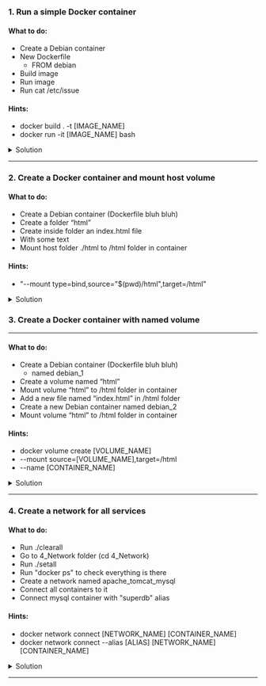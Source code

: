 ### 1. Run a simple Docker container

#### What to do:
- Create a Debian container
- New Dockerfile
  - FROM debian
- Build image
- Run image
- Run cat /etc/issue

#### Hints:
- docker build . -t [IMAGE_NAME]
- docker run -it [IMAGE_NAME] bash

<details><summary>Solution</summary>

#### New Dockerfile
```yaml
FROM debian
```

#### Build image
```bash
docker build . -t debian_image
```

#### Run image
```bash
docker run -it debian_image bash
```

#### Run inside the container now
```bash
cat /etc/issue
```

</details>

---

### 2. Create a Docker container and mount host volume

#### What to do:
- Create a Debian container (Dockerfile bluh bluh)
- Create a folder “html”
- Create inside folder an index.html file
 - With some text
- Mount host folder ./html to /html folder in container

#### Hints:
- "--mount type=bind,source="$(pwd)/html",target=/html"

<details><summary>Solution</summary>

#### New Dockerfile
```yaml
FROM debian
```

### Create folder and HTML file
```bash
mkdir html
touch html/index.html
echo "Hello SocialNerds!" >> html/index.html
```

#### Build image
```bash
docker build . -t debian_image
```

#### Run image
```bash
docker run -it --mount type=bind,source="$(pwd)/html",target=/html ubuntu_image bash
```

#### Run inside the container now
```bash
cat /html/index.html
```

You should see "Hello SocialNerds!"

</details>

### 3. Create a Docker container with named volume

---

#### What to do:
- Create a Debian container (Dockerfile bluh bluh)
  - named debian_1
- Create a volume named “html”
- Mount volume “html” to /html folder in container
- Add a new file named “index.html” in /html folder
- Create a new Debian container named debian_2
- Mount volume “html” to /html folder in container

#### Hints:
- docker volume create [VOLUME_NAME]
- --mount source=[VOLUME_NAME],target=/html
- --name [CONTAINER_NAME]

<details><summary>Solution</summary>

#### New Dockerfile
```yaml
FROM debian
```

### Create volume
```bash
docker volume create html
```

#### Build image
```bash
docker build . -t debian_image
```

#### Run image
```bash
docker run -it --name debian_1 --mount source=html,target=/html ubuntu_image bash
```

#### Run inside the container now
```bash
touch /html/index.html
```

#### Exit the container
```bash
exit
```

#### Run another container
```bash
docker run -it --name debian_2 --mount source=html,target=/html ubuntu_image bash
```

#### Check file exists
```bash
ls -la /html/index.html
```

</details>

---

### 4. Create a network for all services

#### What to do:
- Run ./clearall
- Go to 4_Network folder (cd 4_Network)
- Run ./setall
- Run "docker ps" to check everything is there
- Create a network named apache_tomcat_mysql
- Connect all containers to it
- Connect mysql container with "superdb" alias

#### Hints:
- docker network connect [NETWORK_NAME] [CONTAINER_NAME]
- docker network connect --alias [ALIAS] [NETWORK_NAME] [CONTAINER_NAME]

<details><summary>Solution</summary>

#### Create network
```bash
docker network apache_tomcat_mysql
```

#### Connect all to network
```bash
docker network connect apache_tomcat_mysql apache
docker network connect apache_tomcat_mysql tomcat
docker network connect --alias superdb apache_tomcat_mysql mysql
```

</details>

---
